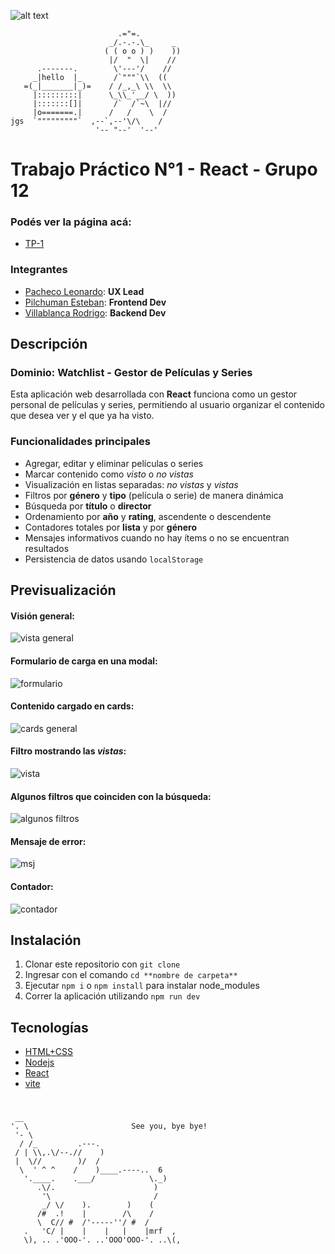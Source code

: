 ![alt text](./ss/logo%20saludo.png)

```
                        .="=.
                      _/.-.-.\_     _
                     ( ( o o ) )    ))
                      |/  "  \|    //
      .-------.        \'---'/    //
     _|hello  |_       /`"""`\\  ((
   =(_|_______|_)=    / /_,_\ \\  \\
     |:::::::::|      \_\\_'__/ \  ))
     |:::::::[]|       /`  /`~\  |//
     |o=======.|      /   /    \  /
jgs  `"""""""""`  ,--`,--'\/\    /
                   '-- "--'  '--'

```

#

# Trabajo Práctico N°1 - React - Grupo 12 

### Podés ver la página acá:
- [TP-1](https://tp-react-pwa-h3cr.vercel.app/)

### Integrantes

- [Pacheco Leonardo](https://github.com/pachecoleoo): **UX Lead**
- [Pilchuman Esteban](https://github.com/Esteban0010): **Frontend Dev**
- [Villablanca Rodrigo](https://github.com/shodrig0): **Backend Dev**

## Descripción

### Dominio: Watchlist - Gestor de Películas y Series

Esta aplicación web desarrollada con **React** funciona como un gestor personal de películas y series, permitiendo al usuario organizar el contenido que desea ver y el que ya ha visto.

### Funcionalidades principales

- Agregar, editar y eliminar películas o series
- Marcar contenido como _visto_ o _no vistas_
- Visualización en listas separadas: _no vistas_ y _vistas_
- Filtros por **género** y **tipo** (película o serie) de manera dinámica
- Búsqueda por **título** o **director**
- Ordenamiento por **año** y **rating**, ascendente o descendente
- Contadores totales por **lista** y por **género**
- Mensajes informativos cuando no hay ítems o no se encuentran resultados
- Persistencia de datos usando ```localStorage```

## Previsualización
#### Visión general:
![vista general](./ss/image.png)

#### Formulario de carga en una modal:
![formulario](./ss/image-1.png)

#### Contenido cargado en cards:
![cards general](./ss/image-2.png)

#### Filtro mostrando las _vistas_:
![vista](./ss/image-3.png)

#### Algunos filtros que coinciden con la búsqueda:
![algunos filtros](./ss/image-4.png)

#### Mensaje de error:
![msj](./ss/image-6.png)

#### Contador:
![contador](./ss/image-5.png)


## Instalación

1. Clonar este repositorio con ```git clone```
2. Ingresar con el comando ```cd **nombre de carpeta**```
3. Ejecutar ```npm i``` o ```npm install``` para instalar node_modules
4. Correr la aplicación utilizando ```npm run dev```

## Tecnologías
- [HTML+CSS](https://www.w3.org/Style/Examples/011/firstcss.es.html)
- [Nodejs](https://nodejs.org/en)
- [React](https://react.dev/)
- [vite](https://vite.dev/)

#

```
 __                 
'. \                       See you, bye bye!
 '- \               
  / /_         .---.
 / | \\,.\/--.//    )
 |  \//        )/  / 
  \  ' ^ ^    /    )____.----..  6
   '.____.    .___/            \._) 
      .\/.                      )
       '\                       /
       _/ \/    ).        )    (
      /#  .!    |        /\    /
      \  C// #  /'-----''/ #  / 
   .   'C/ |    |    |   |    |mrf  ,
   \), .. .'OOO-'. ..'OOO'OOO-'. ..\(,
   ```